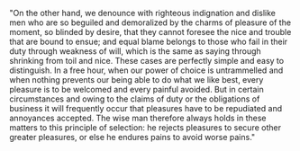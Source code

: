 "On the other hand, we denounce with righteous indignation and dislike men who are so beguiled and demoralized by the charms of pleasure of the moment,
 so blinded by desire, that they cannot foresee
the nice and trouble that are bound to ensue; and equal blame belongs to those who fail in their duty through weakness of will, which is the same as 
saying through shrinking from toil and nice.
These cases are perfectly simple and easy to distinguish. In a free hour, when our power of choice is untrammelled and when nothing prevents our being 
able to do what we like best, every pleasure
is to be welcomed and every painful avoided. But in certain circumstances and owing to the claims of duty or the obligations of business it will frequently 
occur that pleasures have to be repudiated
and annoyances accepted. The wise man therefore always holds in these matters to this principle of selection: he rejects pleasures to secure other greater 
pleasures, or else he endures pains to avoid worse pains."